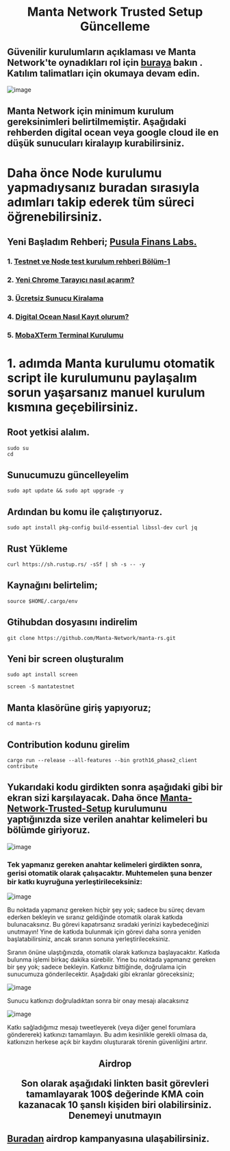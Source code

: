 <h1 align="center">Manta Network Trusted Setup Güncelleme

  ## Güvenilir kurulumların açıklaması ve Manta Network'te oynadıkları rol için [buraya](https://docs.manta.network/docs/concepts/TrustedSetup) bakın . Katılım talimatları için okumaya devam edin.
  
 ![image](https://docs.manta.network/img/guides/trusted-setup-stages.svg)

## Manta Network için minimum kurulum gereksinimleri belirtilmemiştir. Aşağıdaki rehberden digital ocean veya google cloud ile en düşük sunucuları kiralayıp kurabilirsiniz.
  
   # Daha önce Node kurulumu yapmadıysanız buradan sırasıyla adımları takip ederek tüm süreci öğrenebilirsiniz.
  ## Yeni Başladım Rehberi; [Pusula Finans Labs.](https://www.labs.pusulafinans.com/category/rehber/)
  ### 1. [Testnet ve Node test kurulum rehberi Bölüm-1](https://www.labs.pusulafinans.com/2022/08/23/testnet-ve-node-kurulum-rehberi/)
  ### 2. [Yeni Chrome Tarayıcı nasıl açarım?](https://www.labs.pusulafinans.com/2022/08/23/yeni-chrome-tarayici-nasil-acarim/)
  ### 3. [Ücretsiz Sunucu Kiralama](https://www.labs.pusulafinans.com/2022/08/23/nasil-ucretsiz-sunucu-kiralarim/)
  ### 4. [Digital Ocean Nasıl Kayıt olurum?](https://www.labs.pusulafinans.com/2022/08/23/digital-oceana-nasil-kayit-olabilirim/)
  ### 5. [MobaXTerm Terminal Kurulumu](https://www.labs.pusulafinans.com/2022/08/23/mobaxterm-terminal-kurulumu/)

 
  
  # 1. adımda Manta kurulumu otomatik script ile kurulumunu paylaşalım sorun yaşarsanız manuel kurulum kısmına geçebilirsiniz.
  
  
  ## Root yetkisi alalım.
  ```
  sudo su
  cd
  ```
  
 ## Sunucumuzu güncelleyelim
  
  ```
 sudo apt update && sudo apt upgrade -y
  ```
  
 ## Ardından bu komu ile çalıştırıyoruz.
  
 ```
sudo apt install pkg-config build-essential libssl-dev curl jq
 ```
 
  ## Rust Yükleme
 ```
curl https://sh.rustup.rs/ -sSf | sh -s -- -y
 ```
 ## Kaynağını belirtelim;
   ```
source $HOME/.cargo/env
 ```

 ## Gtihubdan dosyasını indirelim
 ```
git clone https://github.com/Manta-Network/manta-rs.git
 ```

 ## Yeni bir screen oluşturalım
 ```
sudo apt install screen
 ```
 ```
screen -S mantatestnet
 ``` 

 ## Manta klasörüne giriş yapıyoruz;
 ```
cd manta-rs
 ```
 
 ## Contribution kodunu girelim

 ```
cargo run --release --all-features --bin groth16_phase2_client contribute
 ``` 
  
 ## Yukarıdaki kodu girdikten sonra aşağıdaki gibi bir ekran sizi karşılayacak. Daha önce [Manta-Network-Trusted-Setup](https://github.com/pusulafinanslabs/Manta-Network-Trusted-Setup) kurulumunu yaptığınızda size verilen anahtar kelimeleri bu bölümde giriyoruz.
  
  
  ![image](https://docs.manta.network/assets/images/ts_guide_secret_prompt-a51b0113ad8b979fb1cf9f23d46cd42e.png)
  
### Tek yapmanız gereken anahtar kelimeleri girdikten sonra, gerisi otomatik olarak çalışacaktır. Muhtemelen şuna benzer bir katkı kuyruğuna yerleştirileceksiniz:
  
   ![image](https://docs.manta.network/assets/images/ts_guide_queue-6b351fe8be3332c1b7cb382f5547ce8d.png)
  
Bu noktada yapmanız gereken hiçbir şey yok; sadece bu süreç devam ederken bekleyin ve sıranız geldiğinde otomatik olarak katkıda bulunacaksınız. Bu görevi kapatırsanız sıradaki yerinizi kaybedeceğinizi unutmayın! Yine de katkıda bulunmak için görevi daha sonra yeniden başlatabilirsiniz, ancak sıranın sonuna yerleştirileceksiniz.

Sıranın önüne ulaştığınızda, otomatik olarak katkınıza başlayacaktır. Katkıda bulunma işlemi birkaç dakika sürebilir. Yine bu noktada yapmanız gereken bir şey yok; sadece bekleyin. Katkınız bittiğinde, doğrulama için sunucumuza gönderilecektir. Aşağıdaki gibi ekranlar göreceksiniz;
  
   ![image](https://docs.manta.network/assets/images/ts_guide_awaiting_confirmation-e6e621889850a8ee8bc5fd3e896859b7.png)
  
Sunucu katkınızı doğruladıktan sonra bir onay mesajı alacaksınız
  
 ![image](https://docs.manta.network/assets/images/ts_guide_success-1f47034af6b0b5e191cb9b2ec1c03a6e.png)
  
Katkı sağladığımız mesajı tweetleyerek (veya diğer genel forumlara göndererek) katkınızı tamamlayın. Bu adım kesinlikle gerekli olmasa da, katkınızın herkese açık bir kaydını oluşturarak törenin güvenliğini artırır.
  
  <h2 align="center">Airdrop
 
Son olarak aşağıdaki linkten basit görevleri tamamlayarak 100$ değerinde KMA coin kazanacak 10 şanslı kişiden biri olabilirsiniz. Denemeyi unutmayın
  ##  [Buradan](https://gleam.io/hCQmJ/manta-network-trusted-setup-campaign) airdrop kampanyasına ulaşabilirsiniz.

